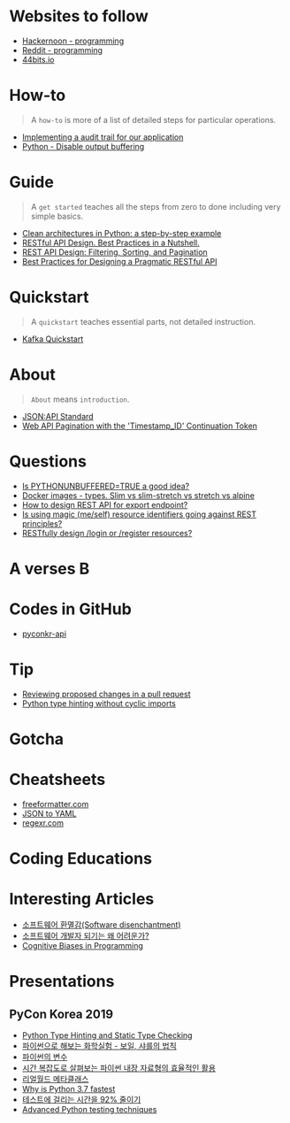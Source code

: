 ﻿# Websites to follow
- [Hackernoon - programming](https://hackernoon.com/tagged/programming)
- [Reddit - programming](https://www.reddit.com/r/programming)
- [44bits.io](https://www.44bits.io)

# How-to
> A `how-to` is more of a list of detailed steps for particular operations.
- [Implementing a audit trail for our application](https://stackoverflow.com/questions/16868155/implementing-a-audit-trail-for-our-application)
- [Python - Disable output buffering](https://stackoverflow.com/questions/107705/disable-output-buffering)

# Guide
> A `get started` teaches all the steps from zero to done including very simple basics.
- [Clean architectures in Python: a step-by-step example](https://www.thedigitalcatonline.com/blog/2016/11/14/clean-architectures-in-python-a-step-by-step-example/)
- [RESTful API Design. Best Practices in a Nutshell.](https://phauer.com/2015/restful-api-design-best-practices/?source=post_page---------------------------)
- [REST API Design: Filtering, Sorting, and Pagination](https://www.moesif.com/blog/technical/api-design/REST-API-Design-Filtering-Sorting-and-Pagination/#)
- [Best Practices for Designing a Pragmatic RESTful API](https://www.vinaysahni.com/best-practices-for-a-pragmatic-restful-api)

# Quickstart
> A `quickstart` teaches essential parts, not detailed instruction.
- [Kafka Quickstart](https://kafka.apache.org/quickstart)

# About
> `About` means `introduction`.
- [JSON:API Standard](https://jsonapi.org/)
- [Web API Pagination with the 'Timestamp_ID' Continuation Token](https://phauer.com/2018/web-api-pagination-timestamp-id-continuation-token/)

# Questions
- [Is PYTHONUNBUFFERED=TRUE a good idea?](https://github.com/awslabs/amazon-sagemaker-examples/issues/319)
- [Docker images - types. Slim vs slim-stretch vs stretch vs alpine](https://stackoverflow.com/questions/54954187/docker-images-types-slim-vs-slim-stretch-vs-stretch-vs-alpine)
- [How to design REST API for export endpoint?](https://stackoverflow.com/questions/33877541/how-to-design-rest-api-for-export-endpoint)
- [Is using magic (me/self) resource identifiers going against REST principles?](https://stackoverflow.com/questions/35719797/is-using-magic-me-self-resource-identifiers-going-against-rest-principles)
- [RESTfully design /login or /register resources?](https://stackoverflow.com/questions/7140074/restfully-design-login-or-register-resources)

# A verses B

# Codes in GitHub
- [pyconkr-api](https://github.com/pythonkr/pyconkr-api)

# Tip
- [Reviewing proposed changes in a pull request](https://help.github.com/en/articles/reviewing-proposed-changes-in-a-pull-request)
- [Python type hinting without cyclic imports](https://stackoverflow.com/questions/39740632/python-type-hinting-without-cyclic-imports)

# Gotcha

# Cheatsheets
- [freeformatter.com](https://www.freeformatter.com/)
- [JSON to YAML](https://www.json2yaml.com/)
- [regexr.com](https://regexr.com/)

# Coding Educations

# Interesting Articles
- [소프트웨어 환멸감(Software disenchantment)](https://muchtrans.com/translations/software-disenchantment.ko.html)
- [소프트웨어 개발자 되기는 왜 어려운가?](https://hl1itj.tistory.com/m/136?category=327240)
- [Cognitive Biases in Programming](https://hackernoon.com/cognitive-biases-in-programming-5e937707c27b)

# Presentations
## PyCon Korea 2019
- [Python Type Hinting and Static Type Checking](https://www.pycon.kr/program/talk-detail?id=5)
- [파이썬으로 해보는 화학실험 - 보일, 샤를의 법칙](https://www.pycon.kr/program/talk-detail?id=22)
- [파이썬의 변수](https://www.slideshare.net/ChrisCho2/pycon-korea-2019)
- [시간 복잡도로 살펴보는 파이썬 내장 자료형의 효율적인 활용](https://www.pycon.kr/program/talk-detail?id=137)
- [리얼월드 메타클래스](https://www.pycon.kr/program/talk-detail?id=6)
- [Why is Python 3.7 fastest](https://speakerdeck.com/jungwinter/why-is-python-3-dot-7-fastest?slide=137)
- [테스트에 걸리는 시간을 92% 줄이기](https://www.pycon.kr/program/talk-detail?id=67)
- [Advanced Python testing techniques](https://www.pycon.kr/program/talk-detail?id=134)

